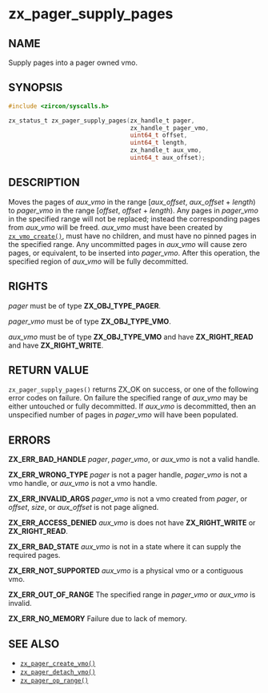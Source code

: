 # zx_pager_supply_pages

## NAME

<!-- Contents of this heading updated by update-docs-from-fidl, do not edit. -->

Supply pages into a pager owned vmo.

## SYNOPSIS

<!-- Contents of this heading updated by update-docs-from-fidl, do not edit. -->

```c
#include <zircon/syscalls.h>

zx_status_t zx_pager_supply_pages(zx_handle_t pager,
                                  zx_handle_t pager_vmo,
                                  uint64_t offset,
                                  uint64_t length,
                                  zx_handle_t aux_vmo,
                                  uint64_t aux_offset);
```

## DESCRIPTION

Moves the pages of *aux_vmo* in the range [*aux_offset*, *aux_offset* + *length*) to *pager_vmo* in
the range [*offset*, *offset* + *length*). Any pages in *pager_vmo* in the specified range will not
be replaced; instead the corresponding pages from *aux_vmo* will be freed. *aux_vmo* must have been
created by [`zx_vmo_create()`], must have no children, and must have no pinned pages in the
specified range. Any uncommitted pages in *aux_vmo* will cause zero pages, or equivalent, to be
inserted into *pager_vmo*. After this operation, the specified region of *aux_vmo* will be fully
decommitted.

## RIGHTS

<!-- Contents of this heading updated by update-docs-from-fidl, do not edit. -->

*pager* must be of type **ZX_OBJ_TYPE_PAGER**.

*pager_vmo* must be of type **ZX_OBJ_TYPE_VMO**.

*aux_vmo* must be of type **ZX_OBJ_TYPE_VMO** and have **ZX_RIGHT_READ** and have **ZX_RIGHT_WRITE**.

## RETURN VALUE

`zx_pager_supply_pages()` returns ZX_OK on success, or one of the following error codes on failure.
On failure the specified range of *aux_vmo* may be either untouched or fully decommitted. If
*aux_vmo* is decommitted, then an unspecified number of pages in *pager_vmo* will have been
populated.

## ERRORS

**ZX_ERR_BAD_HANDLE** *pager*, *pager_vmo*, or *aux_vmo* is not a valid handle.

**ZX_ERR_WRONG_TYPE** *pager* is not a pager handle, *pager_vmo* is not a vmo handle, or
*aux_vmo* is not a vmo handle.

**ZX_ERR_INVALID_ARGS**  *pager_vmo* is not a vmo created from *pager*, or *offset*, *size*,
or *aux_offset* is not page aligned.

**ZX_ERR_ACCESS_DENIED** *aux_vmo* is does not have **ZX_RIGHT_WRITE** or **ZX_RIGHT_READ**.

**ZX_ERR_BAD_STATE** *aux_vmo* is not in a state where it can supply the required pages.

**ZX_ERR_NOT_SUPPORTED** *aux_vmo* is a physical vmo or a contiguous vmo.

**ZX_ERR_OUT_OF_RANGE** The specified range in *pager_vmo* or *aux_vmo* is invalid.

**ZX_ERR_NO_MEMORY** Failure due to lack of memory.

## SEE ALSO

 - [`zx_pager_create_vmo()`]
 - [`zx_pager_detach_vmo()`]
 - [`zx_pager_op_range()`]

<!-- References updated by update-docs-from-fidl, do not edit. -->

[`zx_pager_create_vmo()`]: pager_create_vmo.md
[`zx_pager_detach_vmo()`]: pager_detach_vmo.md
[`zx_pager_op_range()`]: pager_op_range.md
[`zx_vmo_create()`]: vmo_create.md
